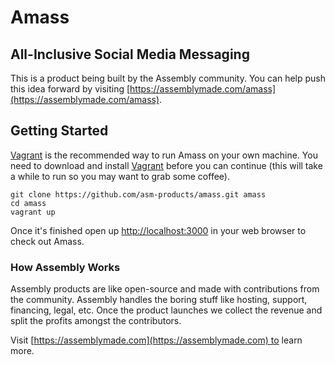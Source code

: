 # Amass

## All-Inclusive Social Media Messaging

This is a product being built by the Assembly community. You can help push this idea forward by visiting [https://assemblymade.com/amass](https://assemblymade.com/amass).

## Getting Started

[Vagrant](http://vagrantup.com) is the recommended way to run Amass on your own machine. You need to download and install [Vagrant](http://vagrantup.com/downloads) before you can continue (this will take a while to run so you may want to grab some coffee).

    git clone https://github.com/asm-products/amass.git amass
    cd amass
    vagrant up

Once it's finished open up [http://localhost:3000](http://localhost:3000) in your web browser to check out Amass.

### How Assembly Works

Assembly products are like open-source and made with contributions from the community. Assembly handles the boring stuff like hosting, support, financing, legal, etc. Once the product launches we collect the revenue and split the profits amongst the contributors.

Visit [https://assemblymade.com](https://assemblymade.com) to learn more.
